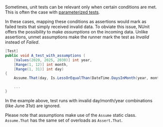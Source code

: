 Sometimes, unit tests can be relevant only when certain conditions are met. This is often the case with [parameterized tests](Parameterized-tests).

In these cases, mapping these conditions as assertions would mark as failed tests that simply received invalid data. To obviate this issue, NUnit offers the possibility to make _assumptions_ on the incoming data. Unlike assertions, unmet assumptions make the runner mark the test as _Invalid_ instead of _Failed_.

```csharp
[Test]
public void A_test_with_assumptions (
    [Values(2020, 2025, 2030)] int year,
    [Range(1, 12)] int month,
    [Range(1, 31)] int day)
{
    Assume.That(day, Is.LessOrEqualThan(DateTime.DaysInMonth(year, month)));

    ...
}
```

In the example above, test runs with invalid day/month/year combinations (like June 31st) are ignored. 

Please note that assumptions make use of the `Assume` static class. `Assume.That` has the same set of overloads as `Assert.That`.